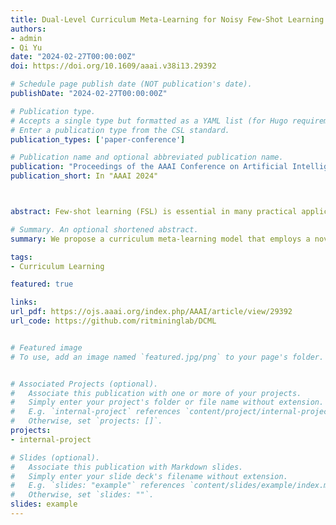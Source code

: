 ```yaml
---
title: Dual-Level Curriculum Meta-Learning for Noisy Few-Shot Learning Tasks
authors:
- admin
- Qi Yu
date: "2024-02-27T00:00:00Z"
doi: https://doi.org/10.1609/aaai.v38i13.29392

# Schedule page publish date (NOT publication's date).
publishDate: "2024-02-27T00:00:00Z"

# Publication type.
# Accepts a single type but formatted as a YAML list (for Hugo requirements).
# Enter a publication type from the CSL standard.
publication_types: ['paper-conference']

# Publication name and optional abbreviated publication name.
publication: "Proceedings of the AAAI Conference on Artificial Intelligence"
publication_short: In "AAAI 2024"



abstract: Few-shot learning (FSL) is essential in many practical applications. However, the limited training examples make the models more vulnerable to label noise, which can lead to poor generalization capability. To address this critical challenge, we propose a curriculum meta-learning model that employs a novel dual-level class-example sampling strategy to create a robust curriculum for adaptive task distribution formulation and robust model training. The dual-level framework proposes a heuristic class sampling criterion that measures pairwise class boundary complexity to form a class curriculum; it uses effective example sampling through an under-trained proxy model to form an example curriculum. By utilizing both class-level and example-level information, our approach is more robust to handle limited training data and noisy labels that commonly occur in few-shot learning tasks. The model has efficient convergence behavior, which is verified through rigorous convergence analysis. Additionally, we establish a novel error bound through a hierarchical PAC-Bayesian analysis for curriculum meta-learning under noise. We conduct extensive experiments that demonstrate the effectiveness of our framework in outperforming existing noisy few-shot learning methods under various few-shot classification benchmarks. Our code is available at https://github.com/ritmininglab/DCML.

# Summary. An optional shortened abstract.
summary: We propose a curriculum meta-learning model that employs a novel dual-level class-example sampling strategy to create a robust curriculum for adaptive task distribution formulation and robust model training.

tags:
- Curriculum Learning

featured: true

links:
url_pdf: https://ojs.aaai.org/index.php/AAAI/article/view/29392
url_code: https://github.com/ritmininglab/DCML


# Featured image
# To use, add an image named `featured.jpg/png` to your page's folder. 


# Associated Projects (optional).
#   Associate this publication with one or more of your projects.
#   Simply enter your project's folder or file name without extension.
#   E.g. `internal-project` references `content/project/internal-project/index.md`.
#   Otherwise, set `projects: []`.
projects:
- internal-project

# Slides (optional).
#   Associate this publication with Markdown slides.
#   Simply enter your slide deck's filename without extension.
#   E.g. `slides: "example"` references `content/slides/example/index.md`.
#   Otherwise, set `slides: ""`.
slides: example
---
```




